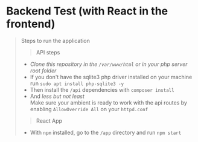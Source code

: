 # Backend Test (with React in the frontend)
> Steps to run the application
> > API steps
> - *Clone this repository in the `/var/www/html` or in your php server root folder*
> - If you don't have the sqlite3 php driver installed on your machine run `sudo apt install php-sqlite3 -y`
> - Then install the `/api` dependencies with ``composer install``
> - And *less but not least*
>  <br>Make sure your ambient is ready to work with the api routes by enabling `AllowOverride All` on your `httpd.conf`
> > React App
> - With `npm` installed, go to the `/app` directory and run `npm start`
